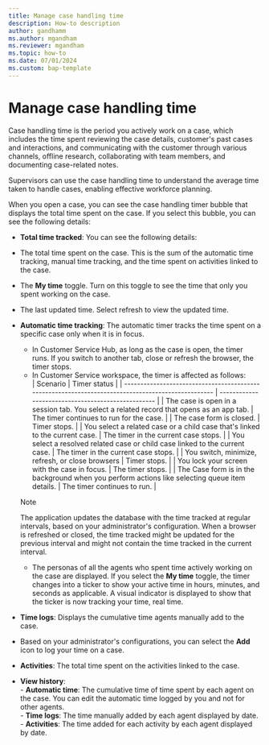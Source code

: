 ```yaml
---
title: Manage case handling time
description: How-to description
author: gandhamm 
ms.author: mgandham
ms.reviewer: mgandham
ms.topic: how-to 
ms.date: 07/01/2024 
ms.custom: bap-template 
---
```


# Manage case handling time

Case handling time is the period you actively work on a case, which includes the time spent reviewing the case details, customer's past cases and interactions, and communicating with the customer through various channels, offline research, collaborating with team members, and documenting case-related notes. 

Supervisors can use the case handling time to understand the average time taken to handle cases, enabling effective workforce planning.

When you open a case, you can see the case handling timer bubble that displays the total time spent on the case. If you select this bubble, you can see the following details:

- **Total time tracked**: You can see the following details:
-  The total time spent on the case. This is the sum of the automatic time tracking, manual time tracking, and the time spent on activities linked to the case. 
- The **My time** toggle. Turn on this toggle to see the time that only you spent working on the case.
- The last updated time. Select refresh to view the updated time.

- **Automatic time tracking**: The automatic timer tracks the time spent on a specific case only when it is in focus. 
    - In Customer Service Hub, as long as the case is open, the timer runs. If you switch to another tab, close or refresh the browser, the timer stops.
    - In Customer Service workspace, the timer is affected as follows:<br>
    | Scenario                                                                                           | Timer status                                       |
    | -------------------------------------------------------------------------------------------------- | -------------------------------------------------- |
    | The case is open in a session tab. You select a related record that opens as an app tab.           | The timer continues to run for the case.           |
    | The case form is closed.                                                                           | Timer stops.                                       |
    | You select a related case or a child case that's linked to the current case.                       | The timer in the current case stops.               |
    | You select a resolved related case or child case linked to the current case.                       | The timer in the current case stops.               |
    | You switch, minimize, refresh, or close browsers                                                   | Timer stops.                                       |
    | You lock your screen with the case in focus.                                                       | The timer stops.                                   |
    | The Case form is in the background when you perform actions like selecting queue item details.     | The timer continues to run.                        |
   
     > [!NOTE]
     > The application updates the database with the time tracked at regular intervals, based on your administrator's configuration. When a browser is refreshed or closed, the time tracked might be updated for the previous interval and might not contain the time tracked in the current interval.
     
    - The personas of all the agents who spent time actively working on the case are displayed. If you select the **My time** toggle, the timer changes into a ticker to show your active time in hours, minutes, and seconds as applicable. A visual indicator is displayed to show that the ticker is now tracking your time, real time. 
 
- **Time logs**: Displays the cumulative time agents manually add to the case. 
 - Based on your administrator's configurations, you can select the **Add** icon to log your time on a case.
- **Activities**: The total time spent on the activities linked to the case.
- **View history**:<br>
      - **Automatic time**: The cumulative time of time spent by each agent on the case. You can edit the automatic time logged by you and not for other agents.<br>
      - **Time logs**: The time manually added by each agent displayed by date.<br>
      - **Activities**: The time added for each activity by each agent displayed by date.<br>


